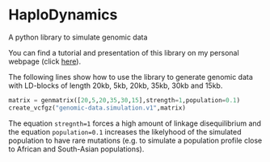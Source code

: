 # HaploDynamics
A python library to simulate genomic data

You can find a tutorial and presentation of this library on my personal webpage (click <a href="https://www.normalesup.org/~tuyeras/node_diss/blg/home.php?page=blg_stat/stat_1/home.php">here</a>).

The following lines show how to use the library to generate genomic data with LD-blocks of length 20kb, 5kb, 20kb, 35kb, 30kb and 15kb. 
```python
matrix = genmatrix([20,5,20,35,30,15],strength=1,population=0.1)
create_vcfgz("genomic-data.simulation.v1",matrix)
```
The equation ```stregnth=1``` forces a high amount of linkage disequilibrium and the equation ```population=0.1``` increases the likelyhood of the simulated population to have rare mutations (e.g. to simulate a population profile close to African and South-Asian populations). 
